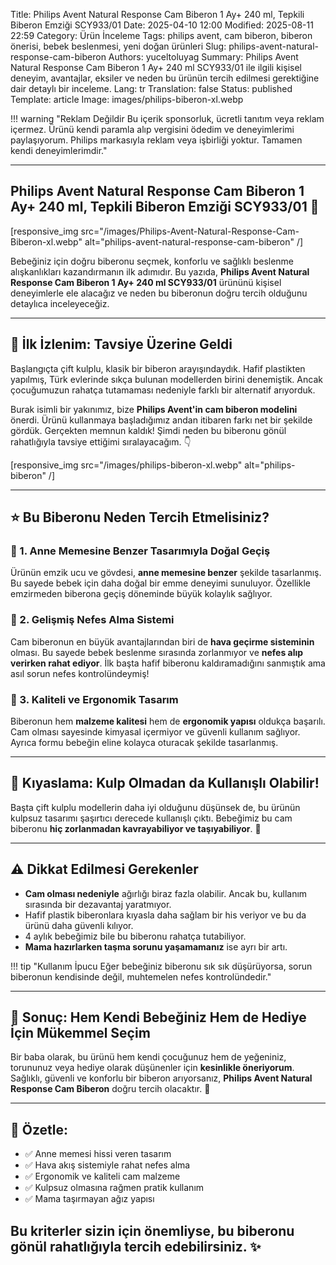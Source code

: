 Title: Philips Avent Natural Response Cam Biberon 1 Ay+ 240 ml, Tepkili Biberon Emziği SCY933/01
Date: 2025-04-10 12:00
Modified: 2025-08-11 22:59
Category: Ürün İnceleme
Tags: philips avent, cam biberon, biberon önerisi, bebek beslenmesi, yeni doğan ürünleri
Slug: philips-avent-natural-response-cam-biberon
Authors: yuceltoluyag
Summary: Philips Avent Natural Response Cam Biberon 1 Ay+ 240 ml SCY933/01 ile ilgili kişisel deneyim, avantajlar, eksiler ve neden bu ürünün tercih edilmesi gerektiğine dair detaylı bir inceleme.
Lang: tr
Translation: false
Status: published
Template: article
Image: images/philips-biberon-xl.webp

!!! warning "Reklam Değildir Bu içerik sponsorluk, ücretli tanıtım veya reklam içermez. Ürünü kendi paramla alıp vergisini ödedim ve deneyimlerimi paylaşıyorum. Philips markasıyla reklam veya işbirliği yoktur. Tamamen kendi deneyimlerimdir."

---

## Philips Avent Natural Response Cam Biberon 1 Ay+ 240 ml, Tepkili Biberon Emziği SCY933/01 🍼

[responsive_img src="/images/Philips-Avent-Natural-Response-Cam-Biberon-xl.webp" alt="philips-avent-natural-response-cam-biberon" /]

Bebeğiniz için doğru biberonu seçmek, konforlu ve sağlıklı beslenme alışkanlıkları kazandırmanın ilk adımıdır. Bu yazıda, **Philips Avent Natural Response Cam Biberon 1 Ay+ 240 ml SCY933/01** ürününü kişisel deneyimlerle ele alacağız ve neden bu biberonun doğru tercih olduğunu detaylıca inceleyeceğiz.

---

## 👶 İlk İzlenim: Tavsiye Üzerine Geldi

Başlangıçta çift kulplu, klasik bir biberon arayışındaydık. Hafif plastikten yapılmış, Türk evlerinde sıkça bulunan modellerden birini denemiştik. Ancak çocuğumuzun rahatça tutamaması nedeniyle farklı bir alternatif arıyorduk.

Burak isimli bir yakınımız, bize **Philips Avent'in cam biberon modelini** önerdi. Ürünü kullanmaya başladığımız andan itibaren farkı net bir şekilde gördük. Gerçekten memnun kaldık! Şimdi neden bu biberonu gönül rahatlığıyla tavsiye ettiğimi sıralayacağım. 👇

[responsive_img src="/images/philips-biberon-xl.webp" alt="philips-biberon" /]

---

## ⭐ Bu Biberonu Neden Tercih Etmelisiniz?

### 🧷 1. Anne Memesine Benzer Tasarımıyla Doğal Geçiş

Ürünün emzik ucu ve gövdesi, **anne memesine benzer** şekilde tasarlanmış. Bu sayede bebek için daha doğal bir emme deneyimi sunuluyor. Özellikle emzirmeden biberona geçiş döneminde büyük kolaylık sağlıyor.

### 💨 2. Gelişmiş Nefes Alma Sistemi

Cam biberonun en büyük avantajlarından biri de **hava geçirme sisteminin** olması. Bu sayede bebek beslenme sırasında zorlanmıyor ve **nefes alıp verirken rahat ediyor**. İlk başta hafif biberonu kaldıramadığını sanmıştık ama asıl sorun nefes kontrolündeymiş!

### 🔧 3. Kaliteli ve Ergonomik Tasarım

Biberonun hem **malzeme kalitesi** hem de **ergonomik yapısı** oldukça başarılı. Cam olması sayesinde kimyasal içermiyor ve güvenli kullanım sağlıyor. Ayrıca formu bebeğin eline kolayca oturacak şekilde tasarlanmış.

---

## 🔄 Kıyaslama: Kulp Olmadan da Kullanışlı Olabilir!

Başta çift kulplu modellerin daha iyi olduğunu düşünsek de, bu ürünün kulpsuz tasarımı şaşırtıcı derecede kullanışlı çıktı. Bebeğimiz bu cam biberonu **hiç zorlanmadan kavrayabiliyor ve taşıyabiliyor**. 👏

---

## ⚠️ Dikkat Edilmesi Gerekenler

- **Cam olması nedeniyle** ağırlığı biraz fazla olabilir. Ancak bu, kullanım sırasında bir dezavantaj yaratmıyor.
- Hafif plastik biberonlara kıyasla daha sağlam bir his veriyor ve bu da ürünü daha güvenli kılıyor.
- 4 aylık bebeğimiz bile bu biberonu rahatça tutabiliyor.
- **Mama hazırlarken taşma sorunu yaşamamanız** ise ayrı bir artı.

!!! tip "Kullanım İpucu Eğer bebeğiniz biberonu sık sık düşürüyorsa, sorun biberonun kendisinde değil, muhtemelen nefes kontrolündedir."

---

## 🎁 Sonuç: Hem Kendi Bebeğiniz Hem de Hediye İçin Mükemmel Seçim

Bir baba olarak, bu ürünü hem kendi çocuğunuz hem de yeğeniniz, torununuz veya hediye olarak düşünenler için **kesinlikle öneriyorum**. Sağlıklı, güvenli ve konforlu bir biberon arıyorsanız, **Philips Avent Natural Response Cam Biberon** doğru tercih olacaktır. 💯

---

## 📌 Özetle:

- ✅ Anne memesi hissi veren tasarım
- ✅ Hava akış sistemiyle rahat nefes alma
- ✅ Ergonomik ve kaliteli cam malzeme
- ✅ Kulpsuz olmasına rağmen pratik kullanım
- ✅ Mama taşırmayan ağız yapısı

## Bu kriterler sizin için önemliyse, bu biberonu gönül rahatlığıyla tercih edebilirsiniz. ✨
